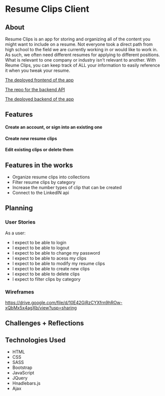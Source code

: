 # Resume Clips Client


## About
  Resume Clips is an app for storing and organizing all of the content you might want to include on a resume. Not everyone took a direct path from high school to the field we are currently working in or would like to work in. As such, we often need different resumes for applying to different positions. What is relevant to one company or industry isn't relevant to another. With Reume Clips, you can keep track of ALL your information to easily reference it when you tweak your resume.

  [The deployed frontend of the app](https://nicholaspowel.github.io/resume-clips-client/)

  [The repo for the backend API](https://github.com/nicholaspowel/resume-clips-rails-api)

  [The deployed backend of the app](https://resume-clips-rails-api.herokuapp.com/)

## Features
#### Create an account, or sign into an existing one

#### Create new resume clips

#### Edit existing clips or delete them


## Features in the works
* Organize resume clips into collections
* Filter resume clips by category
* Increase the number types of clip that can be created
* Connect to the LinkedIN api


## Planning


### User Stories
As a user:
* I expect to be able to login
* I expect to be able to logout
* I expect to be able to change my password
* I expect to be able to acess my clips
* I expect to be able to modify my resume clips
* I expect to be able to create new clips
* I expect to be able to delete clips
* I expect to filter clips by category

### Wireframes
https://drive.google.com/file/d/10E42GiRzCYXfrn9hROw-xQbMx5x4agXb/view?usp=sharing

## Challenges + Reflections


## Technologies Used
* HTML
* CSS
* SASS
* Bootstrap
* JavaScript
* JQuery
* Hnadlebars.js
* Ajax
